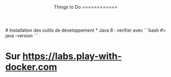 <header>
Things to Do
============
</header>
<main>
# Installation des outils de développement
* Java 8 : verifier avec 
```bash
#> java -version
```

# Sur https://labs.play-with-docker.com

</main>